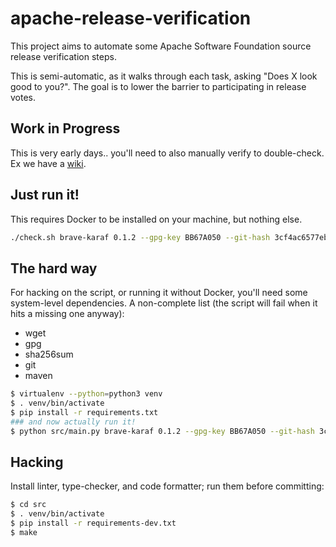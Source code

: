 # apache-release-verification
This project aims to automate some Apache Software Foundation source release verification steps.

This is semi-automatic, as it walks through each task, asking "Does X look good to you?". The goal is
to lower the barrier to participating in release votes.

## Work in Progress
This is very early days.. you'll need to also manually verify to double-check. Ex we have a [wiki](https://cwiki.apache.org/confluence/display/ZIPKIN/Verifying+a+Source+Release).

## Just run it!

This requires Docker to be installed on your machine, but nothing else.

```bash
./check.sh brave-karaf 0.1.2 --gpg-key BB67A050 --git-hash 3cf4ac6577eb0d4775d20f24814e7a0852fa1635
```

## The hard way

For hacking on the script, or running it without Docker, you'll need some system-level dependencies.
A non-complete list (the script will fail when it hits a missing one anyway):

* wget
* gpg
* sha256sum
* git
* maven

```bash
$ virtualenv --python=python3 venv
$ . venv/bin/activate
$ pip install -r requirements.txt
### and now actually run it!
$ python src/main.py brave-karaf 0.1.2 --gpg-key BB67A050 --git-hash 3cf4ac6577eb0d4775d20f24814e7a0852fa1635
```

## Hacking

Install linter, type-checker, and code formatter; run them before committing:

```bash
$ cd src
$ . venv/bin/activate
$ pip install -r requirements-dev.txt
$ make
```
